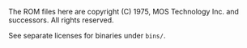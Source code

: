 The ROM files here are copyright (C) 1975, MOS Technology Inc. and successors. All rights reserved.

See separate licenses for binaries under `bins/`.
